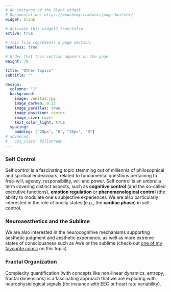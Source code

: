 ```yaml
---
# An instance of the Blank widget.
# Documentation: https://wowchemy.com/docs/page-builder/
widget: blank

# Activate this widget? true/false
active: true

# This file represents a page section.
headless: true

# Order that this section appears on the page.
weight: 70

title: "Other Topics"
subtitle: ""

design:
  columns: "1"
  background:
    image: vanitas.jpg
    image_darken: 0.33
    image_parallax: true
    image_position: center
    image_size: cover
    text_color_light: true
  spacing:
    padding: ["20px", "0", "20px", "0"]
# advanced:
#   css_class: fullscreen
---
```


### Self Control

Self control is a fascinating topic stemming out of millennia of philosophical and spiritual endeavours, related to fundamental questions pertaining to free-will, agency, responsibility, will and power. Self control is an umbrella term covering distinct aspects, such as **cognitive control** (and the so-called executive functions), **emotion regulation** or **phenomenological control** (the ability to modulate one's subjective experience). We are also particularly interested in the role of bodily states (e.g., the **cardiac phase**) in self-control.


### Neuroaesthetics and the Sublime

We are also interested in the neurocognitive mechanisms supporting aesthetic judgment and aesthetic experience, as well as more extreme states of consciousness such as Awe or the sublime (check-out [one of my favourite comic](https://existentialcomics.com/comic/18) on this topic).


### Fractal Organization

Complexity quantification (with concepts like non-linear dynamics, entropy, fractal dimensions) is a fascinating approach that we are exploring with neurophysiological signals (for instance with EEG or heart rate variability).